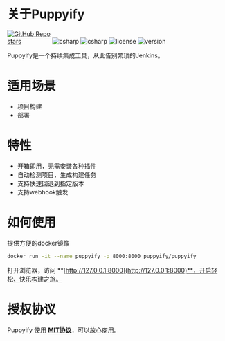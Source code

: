 # 关于Puppyify

<p>
  <a href="https://github.com/puppyify/puppyify" class="link github-link" target="_blank"><img style="max-width: 100px;" alt="GitHub Repo stars" src="https://img.shields.io/github/stars/puppyify/puppyify?style=social"></a>
  <img alt="csharp" src="https://img.shields.io/badge/language-python-yellow.svg">
  <img alt="csharp" src="https://img.shields.io/badge/language-vue-brightgreen.svg">
  <img alt="license" src="https://img.shields.io/badge/license-MIT-blue.svg">
  <img alt="version" src="https://img.shields.io/badge/version-0.1.0-brightgreen">
</p>

Puppyify是一个持续集成工具，从此告别繁琐的Jenkins。

# 适用场景

- 项目构建
- 部署

# 特性

- 开箱即用，无需安装各种插件
- 自动检测项目，生成构建任务
- 支持快速回退到指定版本
- 支持webhook触发

# 如何使用

提供方便的docker镜像

```bash
docker run -it --name puppyify -p 8000:8000 puppyify/puppyify
```

打开浏览器，访问 **[http://127.0.0.1:8000](http://127.0.0.1:8000)**，开启轻松、快乐构建之旅。


# 授权协议

Puppyify 使用 **[MIT协议](https://github.com/puppyify/puppyify/blob/master/LICENSE.txt)**，可以放心商用。
